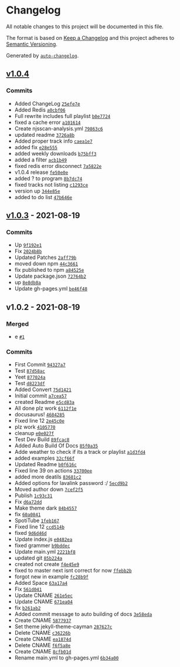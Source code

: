 # Changelog

All notable changes to this project will be documented in this file.

The format is based on [Keep a Changelog](https://keepachangelog.com/en/1.0.0/)
and this project adheres to [Semantic Versioning](https://semver.org/spec/v2.0.0.html).

Generated by [`auto-changelog`](https://github.com/CookPete/auto-changelog).

## [v1.0.4](https://github.com/BotGrace/SpotiTube/compare/v1.0.3...v1.0.4)

### Commits

- Added ChangeLog [`25efe7e`](https://github.com/BotGrace/SpotiTube/commit/25efe7ebb0f927c76a84067aadf59d7f028d6c3d)
- Added Redis [`a0cbf06`](https://github.com/BotGrace/SpotiTube/commit/a0cbf06d997862625b1e4493d21bd492dc4404aa)
- Full rewrite includes full playlist [`b0e7724`](https://github.com/BotGrace/SpotiTube/commit/b0e77243f338e52758a8bd470ea3847dd2f13ac0)
- fixed a cache error [`a101614`](https://github.com/BotGrace/SpotiTube/commit/a1016145ded297dbe81374bb5b83678d73fe9e05)
- Create njsscan-analysis.yml [`79863c6`](https://github.com/BotGrace/SpotiTube/commit/79863c6f2bc32d7d3f3b1bb6a56b2d1ea2509b52)
- updated readme [`3726a8b`](https://github.com/BotGrace/SpotiTube/commit/3726a8b23f4bd8f74d8579b2d83d3fa85a3036bc)
- Added proper track info [`caea1e7`](https://github.com/BotGrace/SpotiTube/commit/caea1e7d3c7ce4de97762c780942915ae9019b1b)
- added fix [`e28e555`](https://github.com/BotGrace/SpotiTube/commit/e28e55508dfa4ccdce6e1a19ba1f56b359d84493)
- added weekly downloads [`b75bff3`](https://github.com/BotGrace/SpotiTube/commit/b75bff3011cf65f3f78702848528c4c5f728cce8)
- added a filter [`acb1b49`](https://github.com/BotGrace/SpotiTube/commit/acb1b49221c85096b40ee7c1ac2e97270d0093a9)
- fixed redis error disconnect [`7a5822e`](https://github.com/BotGrace/SpotiTube/commit/7a5822edef39db73472867a37044ed0db473396a)
- v1.0.4 release [`fe50e0e`](https://github.com/BotGrace/SpotiTube/commit/fe50e0e8b53f854e1c69b04d787db8e8841ad447)
- added ? to program [`8b7dc74`](https://github.com/BotGrace/SpotiTube/commit/8b7dc747e47d2ce6aae457947c454015ff79279a)
- fixed tracks not listing [`c1293ce`](https://github.com/BotGrace/SpotiTube/commit/c1293cea69275be0bb017227143a7bfd0fe21b35)
- version up [`344e85e`](https://github.com/BotGrace/SpotiTube/commit/344e85ef443f6da25bad778dc9fa9cb742dfa481)
- added to do list [`47b646e`](https://github.com/BotGrace/SpotiTube/commit/47b646e4a748491bc36b811e5f0751cf257889f4)

## [v1.0.3](https://github.com/BotGrace/SpotiTube/compare/v1.0.2...v1.0.3) - 2021-08-19

### Commits

- Up [`9f192e1`](https://github.com/BotGrace/SpotiTube/commit/9f192e1bfe999bdc2b02a2564d0dfa204c684acf)
- Fix [`2024b8b`](https://github.com/BotGrace/SpotiTube/commit/2024b8b284f9c8907acecd974f7f924c30dbd8f8)
- Updated Patches [`2aff79b`](https://github.com/BotGrace/SpotiTube/commit/2aff79b9ea6e69fdd18081954ca902758b3e212c)
- moved down npm [`44c3661`](https://github.com/BotGrace/SpotiTube/commit/44c36614145af5629bb8cc608bbe1890d887f7ed)
- fix published to npm [`a84525e`](https://github.com/BotGrace/SpotiTube/commit/a84525e066b55b7f864877647c544557566baeca)
- Update package.json [`72764b2`](https://github.com/BotGrace/SpotiTube/commit/72764b2d0ad72249cf6db89d8a4203036f289d8d)
- up [`8e8db8a`](https://github.com/BotGrace/SpotiTube/commit/8e8db8aefc6937b087b99cff6577215895d7820c)
- Update gh-pages.yml [`be46f48`](https://github.com/BotGrace/SpotiTube/commit/be46f4855bdc12772262e4fdf82e0697f95179cf)

## v1.0.2 - 2021-08-19

### Merged

- e [`#1`](https://github.com/BotGrace/SpotiTube/pull/1)

### Commits

- First Commit [`94327a7`](https://github.com/BotGrace/SpotiTube/commit/94327a7ca90574a58f37dc8071fabdaef9fb3c8f)
- Test [`87d58ac`](https://github.com/BotGrace/SpotiTube/commit/87d58ac78e12d8e433f3524db1a9acd7eb31582a)
- Yeet [`877024a`](https://github.com/BotGrace/SpotiTube/commit/877024a83674025b38590930d7c952091d2b0472)
- Test [`d8223df`](https://github.com/BotGrace/SpotiTube/commit/d8223df44fe53beded35168ccbb19c83be6aae0d)
- Added Convert [`75d1421`](https://github.com/BotGrace/SpotiTube/commit/75d1421e6a1e9dc6c30d0417cf9857328ea5586d)
- Initial commit [`a7cea57`](https://github.com/BotGrace/SpotiTube/commit/a7cea5787a8063e58005fd3c7be796d863c0e756)
- created Readme [`e5cd83a`](https://github.com/BotGrace/SpotiTube/commit/e5cd83a2757a414cf234bbf342d00c064356b57a)
- All done plz work [`6112f1e`](https://github.com/BotGrace/SpotiTube/commit/6112f1e650204935c4fb4a1501d56b089334cf59)
- docusaurus! [`4684285`](https://github.com/BotGrace/SpotiTube/commit/468428561c385b1f4714939746eb4a7a8477d900)
- Fixed line 12 [`2e45c0e`](https://github.com/BotGrace/SpotiTube/commit/2e45c0e356bfe366d49d5b35bf1958329a49ee63)
- plz work [`4105770`](https://github.com/BotGrace/SpotiTube/commit/41057706ba76aba9e025a17f60cd7970e426019c)
- cleanup [`e0e027f`](https://github.com/BotGrace/SpotiTube/commit/e0e027f0c26d7bf546a5714c3e7c2349014dc1b5)
- Test Dev Build [`89fcac8`](https://github.com/BotGrace/SpotiTube/commit/89fcac83a4a58f8568dc19f1085fe2db5b844a08)
- Added Auto Build Of Docs [`85f0a35`](https://github.com/BotGrace/SpotiTube/commit/85f0a35d3f6eff9a31940a3c3c15aef016cf3e8c)
- Adde weather to check if its a track or playlist [`a1d3fd4`](https://github.com/BotGrace/SpotiTube/commit/a1d3fd40896588fd378e71faf7fec0eb0594497c)
- added examples [`32cf66f`](https://github.com/BotGrace/SpotiTube/commit/32cf66f1e25390aa5da32d2328c172cc9d8d950b)
- Updated Readme [`b0f616c`](https://github.com/BotGrace/SpotiTube/commit/b0f616cac87e9a43e7b53c8819199dba35e63dae)
- Fixed line 39 on actions [`33700ee`](https://github.com/BotGrace/SpotiTube/commit/33700eeb5efb186ec261ef8aae271bdf9e9670d4)
- added more deatils [`83681c2`](https://github.com/BotGrace/SpotiTube/commit/83681c21768c7cb501a06944b60fa741f93baade)
- Added options for lavalink password :/ [`5ecd9b2`](https://github.com/BotGrace/SpotiTube/commit/5ecd9b2ed21738d09b2402d1d720c6b19db87ec3)
- Moved author down [`7cef2f5`](https://github.com/BotGrace/SpotiTube/commit/7cef2f52731063dc1c56b6724803d47c9d088ef3)
- Publish [`1c93c31`](https://github.com/BotGrace/SpotiTube/commit/1c93c31ee5e3339e66c81fc1912375ec81e03ae9)
- Fix [`d6a72dd`](https://github.com/BotGrace/SpotiTube/commit/d6a72dd7b471eb15e80b9aaa16f6ac9940a87324)
- Make theme dark [`84b4557`](https://github.com/BotGrace/SpotiTube/commit/84b4557b71ed051a0691454369df8ec70f8b587a)
- fix [`60a0841`](https://github.com/BotGrace/SpotiTube/commit/60a0841bc0bdeae76c865476e91cce424e0f8099)
- SpotiTube [`1feb167`](https://github.com/BotGrace/SpotiTube/commit/1feb1678c9a3dbede6a300f09ad5c542057c2813)
- Fixed line 12 [`ccd514b`](https://github.com/BotGrace/SpotiTube/commit/ccd514bffcf0f47b3345b48c4c9c66c002b9ea36)
- fixed [`9d6d46d`](https://github.com/BotGrace/SpotiTube/commit/9d6d46d7c4e63790502153585ca2fd1dbe327b40)
- Update index.js [`e0482ea`](https://github.com/BotGrace/SpotiTube/commit/e0482ea41c86159a69458d63604aff239a66a5a2)
- fixed grammer [`b9bddec`](https://github.com/BotGrace/SpotiTube/commit/b9bddec6c7df539080e2705461c8ed779a252ee7)
- Update main.yml [`2221bf8`](https://github.com/BotGrace/SpotiTube/commit/2221bf879783cf85b69baa1ae10d7693e5c3ca89)
- updated git [`85b224a`](https://github.com/BotGrace/SpotiTube/commit/85b224a69eedbbb219e77c772d1bfe8925f2bee6)
- created not create [`f4e45e9`](https://github.com/BotGrace/SpotiTube/commit/f4e45e9273597112022d16ca1a2c815ce4169b37)
- fixed to master next isnt correct for now [`ffebb2b`](https://github.com/BotGrace/SpotiTube/commit/ffebb2b2f0dfb7c29be78ceae23905236e50340b)
- forgot new in example [`fc28b9f`](https://github.com/BotGrace/SpotiTube/commit/fc28b9f1da7d6edba36587e8ed3f42539e54e20e)
- Added Space [`63a17a4`](https://github.com/BotGrace/SpotiTube/commit/63a17a4eba8f259b9f362b67cd032c1e7c5089a8)
- Fix [`561d041`](https://github.com/BotGrace/SpotiTube/commit/561d04181d4b0371ca3cb6ec86aa81a2e3e87c04)
- Update CNAME [`261e5ec`](https://github.com/BotGrace/SpotiTube/commit/261e5ec9808ad71e7a8878a70f1c2598f8173b6b)
- Update CNAME [`671ea04`](https://github.com/BotGrace/SpotiTube/commit/671ea04237c6274b5079708e5ae2c0e11074f389)
- fix [`b261ab2`](https://github.com/BotGrace/SpotiTube/commit/b261ab2b8334da93124d1a5acd5e219efd617599)
- Added commit message to auto building of docs [`3e58eda`](https://github.com/BotGrace/SpotiTube/commit/3e58eda93ab7104c70a0d062d72268a0fd3b15f1)
- Create CNAME [`5877937`](https://github.com/BotGrace/SpotiTube/commit/587793792b22198b614100f5e44722657cc1449f)
- Set theme jekyll-theme-cayman [`287627c`](https://github.com/BotGrace/SpotiTube/commit/287627c23837ed0907bd8f9ec581b3893ebe17c2)
- Delete CNAME [`c36226b`](https://github.com/BotGrace/SpotiTube/commit/c36226b1ce0b3684dfa1005da66a1ca5a1a95571)
- Create CNAME [`ea1874d`](https://github.com/BotGrace/SpotiTube/commit/ea1874d638d4de559748d58ffc0aafbfaa53dbfc)
- Delete CNAME [`f6f5a8e`](https://github.com/BotGrace/SpotiTube/commit/f6f5a8ef1e12a98f14391f2538a095fcfa395f6b)
- Create CNAME [`8cfb01d`](https://github.com/BotGrace/SpotiTube/commit/8cfb01dd62be154885a6792ec532b57e336f07e7)
- Rename main.yml to gh-pages.yml [`6b34a00`](https://github.com/BotGrace/SpotiTube/commit/6b34a00e84a129ed2382861f945f13cbfe26b99e)
